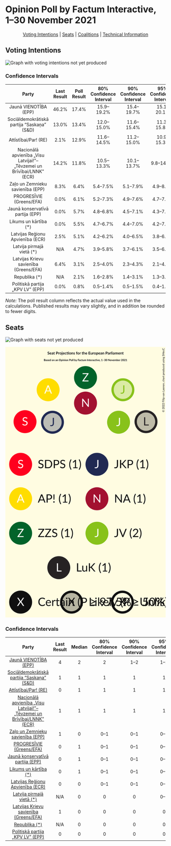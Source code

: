 # Opinion Poll by Factum Interactive, 1–30 November 2021

<p align="center"><a href="#voting-intentions">Voting Intentions</a> | <a href="#seats">Seats</a> | <a href="#coalitions">Coalitions</a> | <a href="#technical-information">Technical Information</a></p>

## Voting Intentions

![Graph with voting intentions not yet produced](2021-11-30-FactumInteractive.png "Voting Intentions")

### Confidence Intervals

| Party | Last Result | Poll Result | 80% Confidence Interval | 90% Confidence Interval | 95% Confidence Interval | 99% Confidence Interval |
|:-----:|:-----------:|:-----------:|:-----------------------:|:-----------------------:|:-----------------------:|:-----------------------:|
| Jaunā VIENOTĪBA (EPP) | 46.2% | 17.4% | 15.9–19.2% |15.4–19.7% |15.1–20.1% |14.3–21.0% |
| Sociāldemokrātiskā partija “Saskaņa” (S&D) | 13.0% | 13.4% | 12.0–15.0% |11.6–15.4% |11.3–15.8% |10.7–16.6% |
| Attīstībai/Par! (RE) | 2.1% | 12.9% | 11.6–14.5% |11.2–15.0% |10.9–15.3% |10.2–16.1% |
| Nacionālā apvienība „Visu Latvijai!”–„Tēvzemei un Brīvībai/LNNK” (ECR) | 14.2% | 11.8% | 10.5–13.3% |10.1–13.7% |9.8–14.1% |9.2–14.9% |
| Zaļo un Zemnieku savienība (EPP) | 8.3% | 6.4% | 5.4–7.5% |5.1–7.9% |4.9–8.2% |4.5–8.8% |
| PROGRESĪVIE (Greens/EFA) | 0.0% | 6.1% | 5.2–7.3% |4.9–7.6% |4.7–7.9% |4.3–8.5% |
| Jaunā konservatīvā partija (EPP) | 0.0% | 5.7% | 4.8–6.8% |4.5–7.1% |4.3–7.4% |3.9–8.0% |
| Likums un kārtība (*) | 0.0% | 5.5% | 4.7–6.7% |4.4–7.0% |4.2–7.3% |3.8–7.8% |
| Latvijas Reģionu Apvienība (ECR) | 2.5% | 5.1% | 4.2–6.2% |4.0–6.5% |3.8–6.8% |3.4–7.3% |
| Latvija pirmajā vietā (*) | N/A | 4.7% | 3.9–5.8% |3.7–6.1% |3.5–6.4% |3.2–6.9% |
| Latvijas Krievu savienība (Greens/EFA) | 6.4% | 3.1% | 2.5–4.0% |2.3–4.3% |2.1–4.5% |1.9–5.0% |
| Republika (*) | N/A | 2.1% | 1.6–2.8% |1.4–3.1% |1.3–3.3% |1.1–3.7% |
| Politiskā partija „KPV LV” (EPP) | 0.0% | 0.8% | 0.5–1.4% |0.5–1.5% |0.4–1.7% |0.3–2.0% |

*Note:* The poll result column reflects the actual value used in the calculations. Published results may vary slightly, and in addition be rounded to fewer digits.

## Seats

![Graph with seats not yet produced](2021-11-30-FactumInteractive-seats.png "Seats")

![Graph with seating plan not yet produced](2021-11-30-FactumInteractive-seating-plan.png "Seating Plan")

### Confidence Intervals

| Party | Last Result | Median | 80% Confidence Interval | 90% Confidence Interval | 95% Confidence Interval | 99% Confidence Interval |
|:-----:|:-----------:|:------:|:-----------------------:|:-----------------------:|:-----------------------:|:-----------------------:|
| <a href="#jaunā-vienotība-(epp)">Jaunā VIENOTĪBA (EPP)</a> | 4 | 2 | 2 |1–2 |1–2 |1–2 |
| <a href="#sociāldemokrātiskā-partija-“saskaņa”-(s&d)">Sociāldemokrātiskā partija “Saskaņa” (S&D)</a> | 1 | 1 | 1 |1 |1 |1–2 |
| <a href="#attīstībai/par!-(re)">Attīstībai/Par! (RE)</a> | 0 | 1 | 1 |1 |1 |1 |
| <a href="#nacionālā-apvienība-„visu-latvijai!”–„tēvzemei-un-brīvībai/lnnk”-(ecr)">Nacionālā apvienība „Visu Latvijai!”–„Tēvzemei un Brīvībai/LNNK” (ECR)</a> | 1 | 1 | 1 |1 |1 |1 |
| <a href="#zaļo-un-zemnieku-savienība-(epp)">Zaļo un Zemnieku savienība (EPP)</a> | 1 | 0 | 0–1 |0–1 |0–1 |0–1 |
| <a href="#progresīvie-(greens/efa)">PROGRESĪVIE (Greens/EFA)</a> | 0 | 1 | 0–1 |0–1 |0–1 |0–1 |
| <a href="#jaunā-konservatīvā-partija-(epp)">Jaunā konservatīvā partija (EPP)</a> | 0 | 1 | 0–1 |0–1 |0–1 |0–1 |
| <a href="#likums-un-kārtība-(*)">Likums un kārtība (*)</a> | 0 | 1 | 0–1 |0–1 |0–1 |0–1 |
| <a href="#latvijas-reģionu-apvienība-(ecr)">Latvijas Reģionu Apvienība (ECR)</a> | 0 | 0 | 0–1 |0–1 |0–1 |0–1 |
| <a href="#latvija-pirmajā-vietā-(*)">Latvija pirmajā vietā (*)</a> | N/A | 0 | 0 |0 |0–1 |0–1 |
| <a href="#latvijas-krievu-savienība-(greens/efa)">Latvijas Krievu savienība (Greens/EFA)</a> | 1 | 0 | 0 |0 |0 |0 |
| <a href="#republika-(*)">Republika (*)</a> | N/A | 0 | 0 |0 |0 |0 |
| <a href="#politiskā-partija-„kpv-lv”-(epp)">Politiskā partija „KPV LV” (EPP)</a> | 0 | 0 | 0 |0 |0 |0 |


